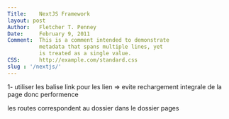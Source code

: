 ```yaml
---
Title:    NextJS Framework  
layout: post 
Author:   Fletcher T. Penney  
Date:     February 9, 2011  
Comment:  This is a comment intended to demonstrate  
          metadata that spans multiple lines, yet  
          is treated as a single value.  
CSS:      http://example.com/standard.css
slug : '/nextjs/'
---
```

1- utiliser les balise link pour les lien => evite rechargement integrale de la page donc performence

 les routes correspondent au dossier dans le dossier pages
 